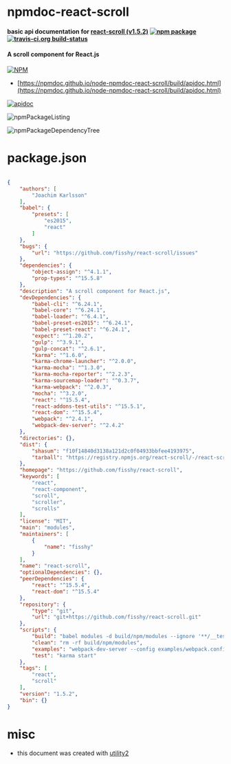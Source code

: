 # npmdoc-react-scroll

#### basic api documentation for  [react-scroll (v1.5.2)](https://github.com/fisshy/react-scroll)  [![npm package](https://img.shields.io/npm/v/npmdoc-react-scroll.svg?style=flat-square)](https://www.npmjs.org/package/npmdoc-react-scroll) [![travis-ci.org build-status](https://api.travis-ci.org/npmdoc/node-npmdoc-react-scroll.svg)](https://travis-ci.org/npmdoc/node-npmdoc-react-scroll)

#### A scroll component for React.js

[![NPM](https://nodei.co/npm/react-scroll.png?downloads=true&downloadRank=true&stars=true)](https://www.npmjs.com/package/react-scroll)

- [https://npmdoc.github.io/node-npmdoc-react-scroll/build/apidoc.html](https://npmdoc.github.io/node-npmdoc-react-scroll/build/apidoc.html)

[![apidoc](https://npmdoc.github.io/node-npmdoc-react-scroll/build/screenCapture.buildCi.browser.%252Ftmp%252Fbuild%252Fapidoc.html.png)](https://npmdoc.github.io/node-npmdoc-react-scroll/build/apidoc.html)

![npmPackageListing](https://npmdoc.github.io/node-npmdoc-react-scroll/build/screenCapture.npmPackageListing.svg)

![npmPackageDependencyTree](https://npmdoc.github.io/node-npmdoc-react-scroll/build/screenCapture.npmPackageDependencyTree.svg)



# package.json

```json

{
    "authors": [
        "Joachim Karlsson"
    ],
    "babel": {
        "presets": [
            "es2015",
            "react"
        ]
    },
    "bugs": {
        "url": "https://github.com/fisshy/react-scroll/issues"
    },
    "dependencies": {
        "object-assign": "^4.1.1",
        "prop-types": "^15.5.8"
    },
    "description": "A scroll component for React.js",
    "devDependencies": {
        "babel-cli": "^6.24.1",
        "babel-core": "^6.24.1",
        "babel-loader": "^6.4.1",
        "babel-preset-es2015": "^6.24.1",
        "babel-preset-react": "^6.24.1",
        "expect": "^1.20.2",
        "gulp": "^3.9.1",
        "gulp-concat": "^2.6.1",
        "karma": "^1.6.0",
        "karma-chrome-launcher": "^2.0.0",
        "karma-mocha": "^1.3.0",
        "karma-mocha-reporter": "^2.2.3",
        "karma-sourcemap-loader": "^0.3.7",
        "karma-webpack": "^2.0.3",
        "mocha": "^3.2.0",
        "react": "^15.5.4",
        "react-addons-test-utils": "^15.5.1",
        "react-dom": "^15.5.4",
        "webpack": "^2.4.1",
        "webpack-dev-server": "^2.4.2"
    },
    "directories": {},
    "dist": {
        "shasum": "f10f14840d3138a121d2c0f04933bbfee4193975",
        "tarball": "https://registry.npmjs.org/react-scroll/-/react-scroll-1.5.2.tgz"
    },
    "homepage": "https://github.com/fisshy/react-scroll",
    "keywords": [
        "react",
        "react-component",
        "scroll",
        "scroller",
        "scrolls"
    ],
    "license": "MIT",
    "main": "modules",
    "maintainers": [
        {
            "name": "fisshy"
        }
    ],
    "name": "react-scroll",
    "optionalDependencies": {},
    "peerDependencies": {
        "react": "^15.5.4",
        "react-dom": "^15.5.4"
    },
    "repository": {
        "type": "git",
        "url": "git+https://github.com/fisshy/react-scroll.git"
    },
    "scripts": {
        "build": "babel modules -d build/npm/modules --ignore '**/__tests__/**' && gulp",
        "clean": "rm -rf build/npm/modules",
        "examples": "webpack-dev-server --config examples/webpack.config.js --no-info --content-base examples",
        "test": "karma start"
    },
    "tags": [
        "react",
        "scroll"
    ],
    "version": "1.5.2",
    "bin": {}
}
```



# misc
- this document was created with [utility2](https://github.com/kaizhu256/node-utility2)

